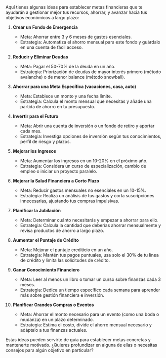 Aquí tienes algunas ideas para establecer metas financieras que te ayudarán a gestionar mejor tus recursos, ahorrar, y avanzar hacia tus objetivos económicos a largo plazo:

1. **Crear un Fondo de Emergencia**  
   - Meta: Ahorrar entre 3 y 6 meses de gastos esenciales.
   - Estrategia: Automatiza el ahorro mensual para este fondo y guárdalo en una cuenta de fácil acceso.

2. **Reducir y Eliminar Deudas**  
   - Meta: Pagar el 50-70% de la deuda en un año.
   - Estrategia: Priorización de deudas de mayor interés primero (método avalanche) o de menor balance (método snowball).

3. **Ahorrar para una Meta Específica (vacaciones, casa, auto)**  
   - Meta: Establece un monto y una fecha límite.
   - Estrategia: Calcula el monto mensual que necesitas y añade una partida de ahorro en tu presupuesto.

4. **Invertir para el Futuro**  
   - Meta: Abrir una cuenta de inversión o un fondo de retiro y aportar cada mes.
   - Estrategia: Investiga opciones de inversión según tus conocimientos, perfil de riesgo y plazos.

5. **Mejorar los Ingresos**  
   - Meta: Aumentar los ingresos en un 10-20% en el próximo año.
   - Estrategia: Considera un curso de especialización, cambio de empleo o iniciar un proyecto paralelo.

6. **Mejorar la Salud Financiera a Corto Plazo**  
   - Meta: Reducir gastos mensuales no esenciales en un 10-15%.
   - Estrategia: Realiza un análisis de tus gastos y corta suscripciones innecesarias, ajustando tus compras impulsivas.

7. **Planificar la Jubilación**  
   - Meta: Determinar cuánto necesitarás y empezar a ahorrar para ello.
   - Estrategia: Calcula la cantidad que deberías ahorrar mensualmente y revisa productos de ahorro a largo plazo.

8. **Aumentar el Puntaje de Crédito**  
   - Meta: Mejorar el puntaje crediticio en un año.
   - Estrategia: Mantén tus pagos puntuales, usa solo el 30% de tu línea de crédito y limita las solicitudes de crédito.

9. **Ganar Conocimiento Financiero**  
   - Meta: Leer al menos un libro o tomar un curso sobre finanzas cada 3 meses.
   - Estrategia: Dedica un tiempo específico cada semana para aprender más sobre gestión financiera e inversión.

10. **Planificar Grandes Compras o Eventos**  
    - Meta: Ahorrar el monto necesario para un evento (como una boda o mudanza) en un plazo determinado.
    - Estrategia: Estima el costo, divide el ahorro mensual necesario y adáptalo a tus finanzas actuales.

Estas ideas pueden servirte de guía para establecer metas concretas y mantenerte motivado. ¿Quieres profundizar en alguna de ellas o necesitas consejos para algún objetivo en particular?